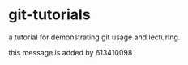 # git-tutorials

a tutorial for demonstrating git usage and lecturing.

this message  is added by 613410098